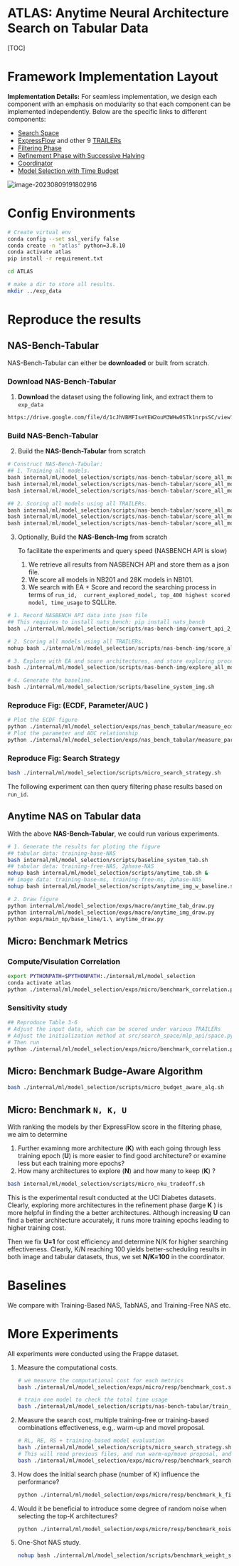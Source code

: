 # ATLAS: Anytime Neural Architecture Search on Tabular Data
[TOC]

# Framework Implementation Layout

**Implementation Details:** For seamless implementation, we design each component with an emphasis on modularity so that each component can be implemented independently. Below are the specific links to different components:

   - [Search Space](https://anonymous.4open.science/r/anytimenas4tab/internal/ml/model_selection/src/search_space/mlp_api/space.py)
   - [ExpressFlow](https://anonymous.4open.science/r/anytimenas4tab/internal/ml/model_selection/src/eva_engine/phase1/algo/express_flow.py) and other 9 [TRAILERs](https://anonymous.4open.science/r/anytimenas4tab/internal/ml/model_selection/src/eva_engine/phase1/evaluator.py)
   - [Filtering Phase](https://anonymous.4open.science/r/anytimenas4tab/internal/ml/model_selection/src/eva_engine/phase1/run_phase1.py)
   - [Refinement Phase with Successive Halving](https://anonymous.4open.science/r/anytimenas4tab/internal/ml/model_selection/src/eva_engine/phase2/run_sh.py)
   - [Coordinator](https://anonymous.4open.science/r/anytimenas4tab/internal/ml/model_selection/src/eva_engine/coordinator.py)
   - [Model Selection with Time Budget](https://anonymous.4open.science/r/anytimenas4tab/internal/ml/model_selection/exps/macro/anytime_simulate.py)

![image-20230809191802916](documents/image-20230809191802916.png)


# Config Environments

```bash
# Create virtual env
conda config --set ssl_verify false
conda create -n "atlas" python=3.8.10
conda activate atlas
pip install -r requirement.txt

cd ATLAS

# make a dir to store all results.
mkdir ../exp_data
```

# Reproduce the results

## NAS-Bench-Tabular

NAS-Bench-Tabular can either be **downloaded** or built from scratch.

### Download NAS-Bench-Tabular

1. **Download** the dataset using the following link, and extract them to `exp_data`

```bash
https://drive.google.com/file/d/1cJhVBMFIseYEW2ouM3WHw0STk1nrpsSC/view?usp=sharing
```

### Build NAS-Bench-Tabular

2. Build the **NAS-Bench-Tabular** from scratch

```python
# Construct NAS-Bench-Tabular:
## 1. Training all models.
bash internal/ml/model_selection/scripts/nas-bench-tabular/score_all_modesl_frappe.sh
bash internal/ml/model_selection/scripts/nas-bench-tabular/score_all_modesl_uci.sh
bash internal/ml/model_selection/scripts/nas-bench-tabular/score_all_modesl_criteo.sh

## 2. Scoring all models using all TRAILERs.
bash internal/ml/model_selection/scripts/nas-bench-tabular/score_all_modesl_frappe.sh
bash internal/ml/model_selection/scripts/nas-bench-tabular/score_all_modesl_uci.sh
bash internal/ml/model_selection/scripts/nas-bench-tabular/score_all_modesl_criteo.sh
```

3. Optionally, Build the **NAS-Bench-Img** from scratch

   To facilitate the experiments and query speed (NASBENCH API is slow)

   1. We retrieve all results from NASBENCH API and store them as a json file.
   2. We score all models in NB201 and 28K models in NB101.
   3. We search with  EA + Score and record the searching process in terms of
       `run_id,  current_explored_model, top_400 highest scored model, time_usage`
        to SQLLite.

```python
# 1. Record NASBENCH API data into json file
## This requires to install nats_bench: pip install nats_bench
bash ./internal/ml/model_selection/scripts/nas-bench-img/convert_api_2_json.sh

# 2. Scoring all models using all TRAILERs.
nohup bash ./internal/ml/model_selection/scripts/nas-bench-img/score_all_models.sh &

# 3. Explore with EA and score architectures, and store exploring process into SQLLite
bash ./internal/ml/model_selection/scripts/nas-bench-img/explore_all_models.sh

# 4. Generate the baseline.
bash ./internal/ml/model_selection/scripts/baseline_system_img.sh
```

### Reproduce Fig: (ECDF, Parameter/AUC )

```bash
# Plot the ECDF figure
python ./internal/ml/model_selection/exps/nas_bench_tabular/measure_ecdf.py
# Plot the parameter and AUC relationship
python ./internal/ml/model_selection/exps/nas_bench_tabular/measure_param_auc.py
```

### Reproduce Fig: Search Strategy

```bash
bash ./internal/ml/model_selection/scripts/micro_search_strategy.sh
```

The following experiment can then query filtering phase results based on `run_id`.

## Anytime NAS on Tabular data

With the above **NAS-Bench-Tabular**, we could run various experiments.

```bash
# 1. Generate the results for ploting the figure
## tabular data: training-base-NAS
bash internal/ml/model_selection/scripts/baseline_system_tab.sh
## tabular data: training-free-NAS, 2phase-NAS
nohup bash internal/ml/model_selection/scripts/anytime_tab.sh &
## image data: training-base-ms, training-free-ms, 2phase-NAS
nohup bash internal/ml/model_selection/scripts/anytime_img_w_baseline.sh &

# 2. Draw figure
python internal/ml/model_selection/exps/macro/anytime_tab_draw.py
python internal/ml/model_selection/exps/macro/anytime_img_draw.py
python exps/main_np/base_line/1.\ anytime_draw.py
```

## Micro: Benchmark Metrics

### Compute/Visulation Correlation

```bash
export PYTHONPATH=$PYTHONPATH:./internal/ml/model_selection
conda activate atlas
python ./internal/ml/model_selection/exps/micro/benchmark_correlation.py
```

### Sensitivity study

```bash
## Reproduce Table 3-6
# Adjust the input data, which can be scored under various TRAILERs
# Adjust the initialization method at src/search_space/mlp_api/space.py
# Then run
python ./internal/ml/model_selection/exps/micro/benchmark_correlation.py
```

## Micro: Benchmark Budge-Aware Algorithm

```bash
bash ./internal/ml/model_selection/scripts/micro_budget_aware_alg.sh
```

## Micro: Benchmark `N, K, U`

With ranking the models by ther ExpressFlow score in the filtering phase, we aim to determine

1. Further examinng more architecture  (**K**) with each going through less training epoch (**U**) is more easier to find good architecture?
   or examine less but each training more epochs?
2. How many architectures to explore (**N**) and how many to keep (**K**) ?

```bash
bash internal/ml/model_selection/scripts/micro_nku_tradeoff.sh
```

This is the experimental result conducted at the UCI Diabetes datasets.
Clearly, exploring more architectures in the refinement phase (large **K** ) is more helpful in finding the a better architectures.
Although increasing **U** can find a better architecture accurately, it runs more training epochs leading to higher training cost.

Then we fix **U=1** for cost efficiency and determine N/K for higher searching effectiveness.
Clearly, K/N reaching 100 yields better-scheduling results in both image and tabular datasets, thus, we set **N/K=100** in the coordinator.

# Baselines

We compare with Training-Based NAS, TabNAS, and Training-Free NAS etc.

# More Experiments

All experiments were conducted using the Frappe dataset.

1. Measure the computational costs.

   ```bash
   # we measure the computational cost for each metrics
   bash ./internal/ml/model_selection/exps/micro/resp/benchmark_cost.sh

   # train one model to check the total time usage
   bash ./internal/ml/model_selection/scripts/nas-bench-tabular/train_one_model_dev.sh
   ```

2. Measure the search cost, multiple training-free or training-based combinations effectiveness, e.g,. warm-up and movel proposal.

   ```bash
   # RL, RE, RS + training-based model evaluation
   bash ./internal/ml/model_selection/scripts/micro_search_strategy.sh
   # This will read previous files, and run warm-up/move proposal, and draw figures.
   bash ./internal/ml/model_selection/exps/micro/resp/benchmark_search_cost.sh
   ```

3. How does the initial search phase (number of K) influence the performance?

   ```bash
   python ./internal/ml/model_selection/exps/micro/resp/benchmark_k_fix_time.py
   ```

4. Would it be beneficial to introduce some degree of random noise when selecting the top-K architectures?

   ```bash
   python ./internal/ml/model_selection/exps/micro/resp/benchmark_noisy_influence.py
   ```

5. One-Shot NAS study.

   ```bash
   nohup bash ./internal/ml/model_selection/scripts/benchmark_weight_sharing.sh &
   ```
